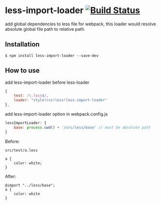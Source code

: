 # less-import-loader [![Build Status](https://travis-ci.org/MaxLee1994/less-import-loader.svg?branch=master)](https://travis-ci.org/MaxLee1994/less-import-loader)

add global dependencies to less file for webpack, this loader would resolve absolute global file path to relative path.

## Installation

```
$ npm install less-import-loader --save-dev
```

## How to use

add less-import-loader before less-loader

```js
{
    test: /\.less$/,
    loader: "style!css!less!less-import-loader"
},
```

add less-import-loader option in webpack.config.js

```js
lessImportLoader: {
    base: process.cwd() + '/src/less/base' // must be absolute path
}
```

Before:

```less
src/test/a.less

a {
    color: white;
}
```

After:

```less
@import "../less/base";
a {
    color: white
}
```
